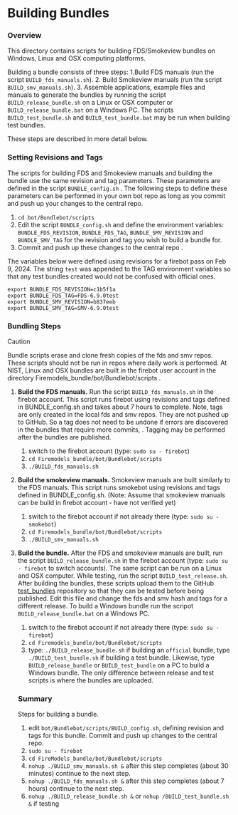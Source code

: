 
#  Building Bundles

### Overview

This directory contains scripts for building FDS/Smokeview bundles on Windows, Linux and OSX computing platforms. 

Building a bundle consists of three steps: 
  1.Build FDS manuals (run the script `BUILD_fds_manuals.sh`).
  2. Build Smokeview manuals (run the script `BUILD_smv_manuals.sh`). 
  3. Assemble applications, example files and manuals to generate the bundles by running the script `BUILD_release_bundle.sh` on a Linux or OSX computer or `BUILD_release_bundle.bat` on a Windows PC. The scripts `BUILD_test_bundle.sh` and `BUILD_test_bundle.bat` may be run when building test bundles.

These steps are described in more detail below.

### Setting Revisions and Tags  

The scripts for building FDS and Smokeview manuals and building the bundle use the same revision and tag parameters.  These parameters are defined in the script `BUNDLE_config.sh` .  The following steps to define these parameters can be performed in your own bot repo as long as you commit and push up your changes to the central repo.
1. `cd bot/Bundlebot/scripts`
2. Edit the script `BUNDLE_config.sh` and define the environment variables: `BUNDLE_FDS_REVISION`, `BUNDLE_FDS_TAG`, `BUNDLE_SMV_REVISION` and `BUNDLE_SMV_TAG` for the revision and tag you wish to build a bundle for.
3. Commit and push up these changes to the central repo .

The variables below were defined using revisions for a firebot pass on Feb 9, 2024. The string `test` was appended to the TAG environment variables so that any test bundles created would not be confused with official ones.
```
export BUNDLE_FDS_REVISION=c1b5f1a
export BUNDLE_FDS_TAG=FDS-6.9.0test
export BUNDLE_SMV_REVISION=b837eeb
export BUNDLE_SMV_TAG=SMV-6.9.0test
```

### Bundling Steps

> [!CAUTION]
> Bundle scripts erase and clone fresh copies of the fds and smv repos. These scripts should not be run in repos where daily work is performed.  At NIST, Linux and OSX bundles are built in the firebot user account in the directory Firemodels_bundle/bot/Bundlebot/scripts . 

1. **Build the FDS manuals.** Run the script `BUILD_fds_manuals.sh` in the firebot account.  This script runs firebot using revisions and tags defined in BUNDLE_config.sh and takes about 7 hours to complete.  Note, tags are only created in the local fds and smv repos.  They are not pushed up to GitHub. So a tag does not need to be undone if errors are discovered in the bundles that require more commits, . Tagging may be performed after the bundles are published.
   1. switch to the firebot account (type: `sudo su - firebot`)
   2. `cd Firemodels_bundle/bot/Bundlebot/scripts`
   3. `./BUILD_fds_manuals.sh`
    
2. **Build the smokeview manuals.** Smokeview manuals are built similarly to the FDS manuals. This script runs smokebot using revisions and tags defined in BUNDLE_config.sh. (Note: Assume that smokeview manuals can be build in firebot account - have not verified yet)
   1. switch to the firebot account if not already there (type: `sudo su - smokebot`)
   2. `cd Firemodels_bundle/bot/Bundlebot/scripts`
   3. `./BUILD_smv_manuals.sh`

3. **Build the bundle.**  After the FDS and smokeview manuals are built, run the script `BUILD_release_bundle.sh` in the firebot account (type: `sudo su - firebot` to switch accounts).  The same script can be run on a Linux and OSX computer.  While testing, run the script `BUILD_test_release.sh`. After building the bundles, these scripts upload them to the GitHub [test_bundles](https://github.com/firemodels/test_bundles) repository so that they can be tested before being published.  Edit this file and change the fds and smv hash and tags for a different release. To build a Windows bundle run the scripot `BUILD_release_bundle.bat` on a Windows PC.
   1. switch to the firebot account if not already there (type: `sudo su - firebot`)
   2. `cd Firemodels_bundle/bot/Bundlebot/scripts`
   3. type: `./BUILD_release_bundle.sh` if building an `official` bundle, type `./BUILD_test_bundle.sh` if building a test bundle.  Likewise, type `BUILD_release_bundle` or `BUILD_test_bundle` on a PC to build a Windows bundle.  The only difference between release and test scripts is where the bundles are uploaded.
  
   ### Summary

   Steps for building a bundle. 

   1. edit `bot/Bundlebot/scripts/BUILD_config.sh`, defining revision and tags for this bundle.  Commit and push up changes to the central repo.
   2. `sudo su - firebot`
   3. `cd FireModels_bundle/bot/Bundlebot/scripts`
   4. `nohup ./BUILD_smv_manuals.sh &`
   after this step completes (about 30 minutes) continue to the next step.
   5. `nohup ./BUILD_fds_manuals.sh &`
   after this step completes (about 7 hours) continue to the next step.
   6. `nohup ./BUILD_release_bundle.sh &` or `nohup /BUILD_test_bundle.sh &` if testing
 




